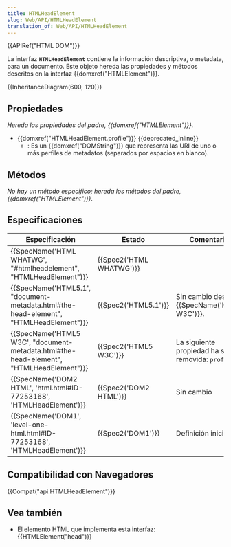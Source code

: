 ```yaml
---
title: HTMLHeadElement
slug: Web/API/HTMLHeadElement
translation_of: Web/API/HTMLHeadElement
---
```

{{APIRef("HTML DOM")}}

La interfaz **`HTMLHeadElement`** contiene la información descriptiva, o metadata, para un documento. Este objeto hereda las propiedades y métodos descritos en la interfaz {{domxref("HTMLElement")}}.

{{InheritanceDiagram(600, 120)}}

## Propiedades

_Hereda las propiedades del padre, {{domxref("HTMLElement")}}._

- {{domxref("HTMLHeadElement.profile")}} {{deprecated_inline}}
  - : Es un {{domxref("DOMString")}} que representa las URI de uno o más perfiles de metadatos (separados por espacios en blanco).

## Métodos

_No hay un método especifico; hereda los métodos del padre, {{domxref("HTMLElement")}}._

## Especificaciones

| Especificación                                                                                                       | Estado                           | Comentarios                                         |
| -------------------------------------------------------------------------------------------------------------------- | -------------------------------- | --------------------------------------------------- |
| {{SpecName('HTML WHATWG', "#htmlheadelement", "HTMLHeadElement")}}                             | {{Spec2('HTML WHATWG')}} |                                                     |
| {{SpecName('HTML5.1', "document-metadata.html#the-head-element", "HTMLHeadElement")}}     | {{Spec2('HTML5.1')}}     | Sin cambio desde {{SpecName('HTML5 W3C')}}.  |
| {{SpecName('HTML5 W3C', "document-metadata.html#the-head-element", "HTMLHeadElement")}} | {{Spec2('HTML5 W3C')}}     | La siguiente propiedad ha sido removida: `profile`. |
| {{SpecName('DOM2 HTML', 'html.html#ID-77253168', 'HTMLHeadElement')}}                         | {{Spec2('DOM2 HTML')}}     | Sin cambio                                          |
| {{SpecName('DOM1', 'level-one-html.html#ID-77253168', 'HTMLHeadElement')}}                 | {{Spec2('DOM1')}}         | Definición inicial                                  |

## Compatibilidad con Navegadores

{{Compat("api.HTMLHeadElement")}}

## Vea también

- El elemento HTML que implementa esta interfaz: {{HTMLElement("head")}}
